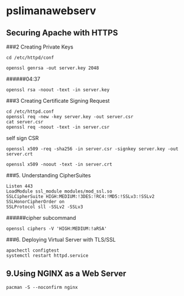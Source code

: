 # pslimanawebserv
## Securing Apache with HTTPS
###2 Creating Private Keys
```
cd /etc/httpd/conf
```
```
openssl genrsa -out server.key 2048
```
######04:37
```
openssl rsa -noout -text -in server.key
```


###3 Creating Certificate Signing Request
```
cd /etc/httpd.conf
openssl req -new -key server.key -out server.csr
cat server.csr
openssl req -noout -text -in server.csr
```

self sign CSR
```
openssl x509 -req -sha256 -in server.csr -signkey server.key -out server.crt
```
```
openssl x509 -noout -text -in server.crt
```

###5. Understanding CipherSuites
```
Listen 443
LoadModule ssl_module modules/mod_ssl.so
SSLCipherSuite HIGH:MEDIUM:!3DES:!RC4:!MD5:!SSLv3:!SSLv2
SSLHonorCipherOrder on
SSLProtocol sll -SSLv2 -SSLv3
```
######cipher subcommand
```
openssl ciphers -V 'HIGH:MEDIUM:!aRSA'
```

###6. Deploying Virtual Server with TLS/SSL
```
apachectl configtest
systemctl restart httpd.service
```

## 9.Using NGINX as a Web Server
```
pacman -S --noconfirm nginx
```
